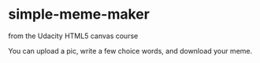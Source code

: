 # simple-meme-maker
from the Udacity HTML5 canvas course

You can upload a pic, write a few choice words, and download your meme.
